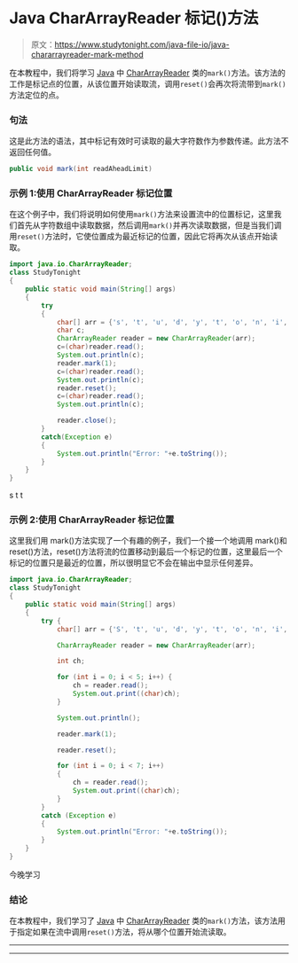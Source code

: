 # Java CharArrayReader 标记()方法

> 原文：<https://www.studytonight.com/java-file-io/java-chararrayreader-mark-method>

在本教程中，我们将学习 [Java](https://www.studytonight.com/java/) 中 [CharArrayReader](https://www.studytonight.com/java-file-io/java-chararrayreader-class) 类的`mark()`方法。该方法的工作是标记点的位置，从该位置开始读取流，调用`reset()`会再次将流带到`mark()`方法定位的点。

### 句法

这是此方法的语法，其中标记有效时可读取的最大字符数作为参数传递。此方法不返回任何值。

```java
public void mark(int readAheadLimit)
```

### 示例 1:使用 CharArrayReader 标记位置

在这个例子中，我们将说明如何使用`mark()`方法来设置流中的位置标记，这里我们首先从字符数组中读取数据，然后调用`mark()`并再次读取数据，但是当我们调用`reset()`方法时，它使位置成为最近标记的位置，因此它将再次从该点开始读取。

```java
import java.io.CharArrayReader;
class StudyTonight
{
	public static void main(String[] args)  
	{ 
		try 
		{
			char[] arr = {'s', 't', 'u', 'd', 'y', 't', 'o', 'n', 'i', 'g', 'h', 't'}; 
			char c;
			CharArrayReader reader = new CharArrayReader(arr); 
			c=(char)reader.read();
			System.out.println(c);  
			reader.mark(1);  
			c=(char)reader.read();
			System.out.println(c);  
			reader.reset();  
			c=(char)reader.read();
			System.out.println(c);  

			reader.close();			
		}
		catch(Exception e)
		{
			System.out.println("Error: "+e.toString());
		}
	} 
} 
```

s
t
t

### 示例 2:使用 CharArrayReader 标记位置

这里我们用 mark()方法实现了一个有趣的例子，我们一个接一个地调用 mark()和 reset()方法，reset()方法将流的位置移动到最后一个标记的位置，这里最后一个标记的位置只是最近的位置，所以很明显它不会在输出中显示任何差异。

```java
import java.io.CharArrayReader;
class StudyTonight
{
	public static void main(String[] args)  
	{ 
		try { 
            char[] arr = {'S', 't', 'u', 'd', 'y', 't', 'o', 'n', 'i', 'g', 'h', 't'}; 

            CharArrayReader reader = new CharArrayReader(arr);   

            int ch; 

            for (int i = 0; i < 5; i++) { 
                ch = reader.read(); 
                System.out.print((char)ch); 
            } 

            System.out.println(); 

            reader.mark(1); 

            reader.reset(); 

            for (int i = 0; i < 7; i++) 
            { 
                ch = reader.read(); 
                System.out.print((char)ch); 
            } 
        } 
        catch (Exception e)
		{ 
            System.out.println("Error: "+e.toString()); 
        } 
	} 
} 
```

今晚学习

### 结论

在本教程中，我们学习了 [Java](https://www.studytonight.com/java/) 中 [CharArrayReader](https://www.studytonight.com/java-file-io/java-chararrayreader-class) 类的`mark()`方法，该方法用于指定如果在流中调用`reset()`方法，将从哪个位置开始流读取。

* * *

* * *